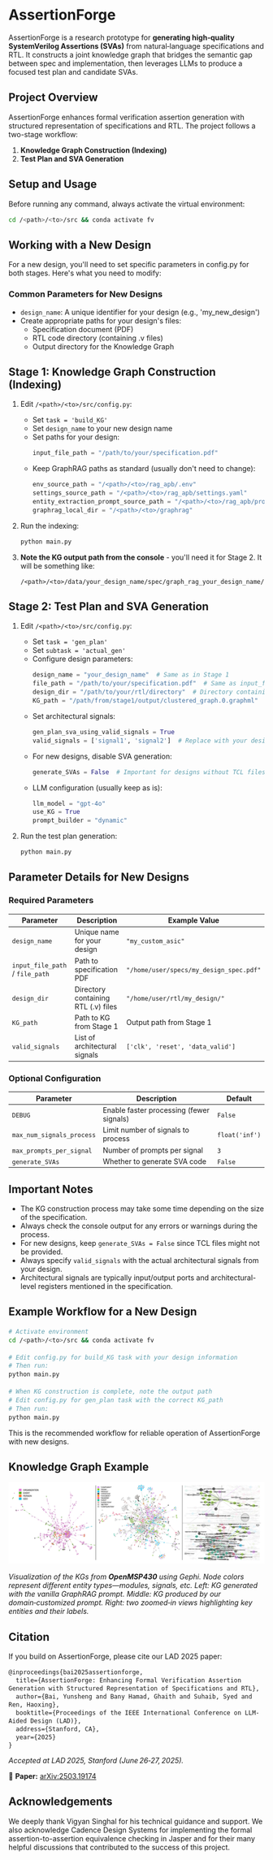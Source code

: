 # AssertionForge

AssertionForge is a research prototype for **generating high‑quality SystemVerilog Assertions (SVAs)** from natural‑language specifications and RTL.  It constructs a joint knowledge graph that bridges the semantic gap between spec and implementation, then leverages LLMs to produce a focused test plan and candidate SVAs.

## Project Overview

AssertionForge enhances formal verification assertion generation with structured representation of specifications and RTL. The project follows a two-stage workflow:

1. **Knowledge Graph Construction (Indexing)**
2. **Test Plan and SVA Generation**

## Setup and Usage

Before running any command, always activate the virtual environment:

```bash
cd /<path>/<to>/src && conda activate fv
```

## Working with a New Design

For a new design, you'll need to set specific parameters in config.py for both stages. Here's what you need to modify:

### Common Parameters for New Designs

- `design_name`: A unique identifier for your design (e.g., 'my_new_design')
- Create appropriate paths for your design's files:
  - Specification document (PDF)
  - RTL code directory (containing .v files)
  - Output directory for the Knowledge Graph

## Stage 1: Knowledge Graph Construction (Indexing)

1. Edit `/<path>/<to>/src/config.py`:
   - Set `task = 'build_KG'`
   - Set `design_name` to your new design name
   - Set paths for your design:
     ```python
     input_file_path = "/path/to/your/specification.pdf"
     ```
   - Keep GraphRAG paths as standard (usually don't need to change):
     ```python
     env_source_path = "/<path>/<to>/rag_apb/.env"
     settings_source_path = "/<path>/<to>/rag_apb/settings.yaml"
     entity_extraction_prompt_source_path = "/<path>/<to>/rag_apb/prompts/entity_extraction.txt"
     graphrag_local_dir = "/<path>/<to>/graphrag"
     ```

2. Run the indexing:
   ```bash
   python main.py
   ```

3. **Note the KG output path from the console** - you'll need it for Stage 2. It will be something like:
   ```
   /<path>/<to>/data/your_design_name/spec/graph_rag_your_design_name/output/[timestamp]/artifacts/clustered_graph.0.graphml
   ```

## Stage 2: Test Plan and SVA Generation

1. Edit `/<path>/<to>/src/config.py`:
   - Set `task = 'gen_plan'`
   - Set `subtask = 'actual_gen'`
   - Configure design parameters:
     ```python
     design_name = "your_design_name"  # Same as in Stage 1
     file_path = "/path/to/your/specification.pdf"  # Same as input_file_path from Stage 1
     design_dir = "/path/to/your/rtl/directory"  # Directory containing your design's .v files
     KG_path = "/path/from/stage1/output/clustered_graph.0.graphml"  # Path noted from Stage 1
     ```
   - Set architectural signals:
     ```python
     gen_plan_sva_using_valid_signals = True
     valid_signals = ['signal1', 'signal2']  # Replace with your design's actual signal names
     ```
   - For new designs, disable SVA generation:
     ```python
     generate_SVAs = False  # Important for designs without TCL files
     ```
   - LLM configuration (usually keep as is):
     ```python
     llm_model = "gpt-4o"
     use_KG = True
     prompt_builder = "dynamic"
     ```

2. Run the test plan generation:
   ```bash
   python main.py
   ```

## Parameter Details for New Designs

### Required Parameters

| Parameter | Description | Example Value |
|-----------|-------------|---------------|
| `design_name` | Unique name for your design | `"my_custom_asic"` |
| `input_file_path` / `file_path` | Path to specification PDF | `"/home/user/specs/my_design_spec.pdf"` |
| `design_dir` | Directory containing RTL (.v) files | `"/home/user/rtl/my_design/"` |
| `KG_path` | Path to KG from Stage 1 | Output path from Stage 1 |
| `valid_signals` | List of architectural signals | `['clk', 'reset', 'data_valid']` |

### Optional Configuration

| Parameter | Description | Default |
|-----------|-------------|---------|
| `DEBUG` | Enable faster processing (fewer signals) | `False` |
| `max_num_signals_process` | Limit number of signals to process | `float('inf')` |
| `max_prompts_per_signal` | Number of prompts per signal | `3` |
| `generate_SVAs` | Whether to generate SVA code | `False` |

## Important Notes

- The KG construction process may take some time depending on the size of the specification.
- Always check the console output for any errors or warnings during the process.
- For new designs, keep `generate_SVAs = False` since TCL files might not be provided.
- Always specify `valid_signals` with the actual architectural signals from your design.
- Architectural signals are typically input/output ports and architectural-level registers mentioned in the specification.

## Example Workflow for a New Design

```bash
# Activate environment
cd /<path>/<to>/src && conda activate fv

# Edit config.py for build_KG task with your design information
# Then run:
python main.py

# When KG construction is complete, note the output path
# Edit config.py for gen_plan task with the correct KG_path
# Then run:
python main.py
```

This is the recommended workflow for reliable operation of AssertionForge with new designs.


## Knowledge Graph Example

![OpenMSP430 Knowledge Graph](src/KG_vis.png)

*Visualization of the KGs from **OpenMSP430** using Gephi. Node colors represent different entity types—modules, signals, etc.  Left: KG generated with the vanilla GraphRAG prompt.  Middle: KG produced by our domain‑customized prompt.  Right: two zoomed‑in views highlighting key entities and their labels.*



## Citation

If you build on AssertionForge, please cite our LAD 2025 paper:

```
@inproceedings{bai2025assertionforge,
  title={AssertionForge: Enhancing Formal Verification Assertion Generation with Structured Representation of Specifications and RTL},
  author={Bai, Yunsheng and Bany Hamad, Ghaith and Suhaib, Syed and Ren, Haoxing},
  booktitle={Proceedings of the IEEE International Conference on LLM-Aided Design (LAD)},
  address={Stanford, CA},
  year={2025}
}
```

*Accepted at LAD 2025, Stanford (June 26‑27, 2025).*

📄 **Paper:** [arXiv:2503.19174](https://arxiv.org/abs/2503.19174)


##  Acknowledgements

We deeply thank Vigyan Singhal for his technical guidance and support. We also acknowledge Cadence Design Systems for implementing the formal assertion-to-assertion equivalence checking in Jasper and for their many helpful discussions that contributed to the success of this project.

